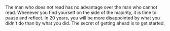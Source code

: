 The man who does not read has no advantage over the man who cannot read.
Whenever you find yourself on the side of the majority, it is time to pause and reflect.
In 20 years, you will be more disappointed by what you didn't do than by what you did.
The secret of getting ahead is to get started.
